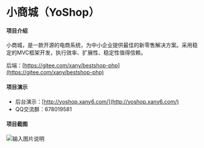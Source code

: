 # 小商城（YoShop）


#### 项目介绍
小商城，是一款开源的电商系统，为中小企业提供最佳的新零售解决方案。采用稳定的MVC框架开发，执行效率、扩展性、稳定性值得信赖。

后端：[https://gitee.com/xany/bestshop-php](https://gitee.com/xany/bestshop-php)

#### 项目演示
- 后台演示：[http://yoshop.xany6.com/](http://yoshop.xany6.com/)
- QQ交流群：678019581

#### 项目截图
![输入图片说明](https://gitee.com/uploads/images/2018/0629/144738_39b279a7_597459.png "前端.png")
